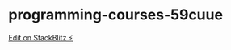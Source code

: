 # programming-courses-59cuue

[Edit on StackBlitz ⚡️](https://stackblitz.com/edit/programming-courses-59cuue)